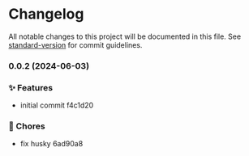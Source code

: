 # Changelog

All notable changes to this project will be documented in this file. See [standard-version](https://github.com/conventional-changelog/standard-version) for commit guidelines.

### 0.0.2 (2024-06-03)


### ✨ Features

* initial commit f4c1d20


### 🚚 Chores

* fix husky 6ad90a8
